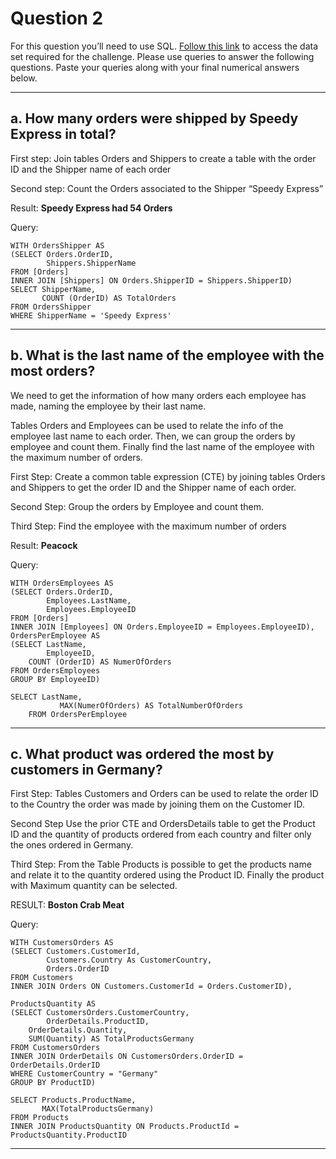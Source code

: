 # Question 2

For this question you’ll need to use SQL. [Follow this
link](https://www.w3schools.com/SQL/TRYSQL.ASP?FILENAME=TRYSQL_SELECT_ALL)
to access the data set required for the challenge. Please use queries to
answer the following questions. Paste your queries along with your final
numerical answers below.

------------------------------------------------------------------------

## a. How many orders were shipped by Speedy Express in total?

First step: 
Join tables Orders and Shippers to create a table with the order ID and the Shipper name of each order

Second step:
Count the Orders associated to the Shipper “Speedy Express”

Result: **Speedy Express had 54 Orders**

Query:


	WITH OrdersShipper AS
	(SELECT Orders.OrderID,
	        Shippers.ShipperName
	FROM [Orders]
	INNER JOIN [Shippers] ON Orders.ShipperID = Shippers.ShipperID)
	SELECT ShipperName, 
	       COUNT (OrderID) AS TotalOrders
	FROM OrdersShipper
	WHERE ShipperName = 'Speedy Express'




------------------------------------------------------------------------

## b. What is the last name of the employee with the most orders?

We need to get the information of how many orders each employee has made, naming the employee by their last name.

Tables Orders and Employees can be used to relate the info of the employee last name to each order. Then, we can group the orders by employee and count them. Finally find the last name of the employee with the maximum number of orders.

First Step:
Create a common table expression (CTE) by joining tables Orders and Shippers to get the order ID and the Shipper name of each order.

Second Step:
Group the orders by Employee and count them.

Third Step:
Find the employee with the maximum number of orders

Result: **Peacock** 

Query:

	WITH OrdersEmployees AS
	(SELECT Orders.OrderID,
        	Employees.LastName,
        	Employees.EmployeeID
	FROM [Orders]
	INNER JOIN [Employees] ON Orders.EmployeeID = Employees.EmployeeID),
	OrdersPerEmployee AS
	(SELECT LastName,
	        EmployeeID,
    	COUNT (OrderID) AS NumerOfOrders
	FROM OrdersEmployees
	GROUP BY EmployeeID)
    	
	SELECT LastName,
    	       MAX(NumerOfOrders) AS TotalNumberOfOrders
    	FROM OrdersPerEmployee

------------------------------------------------------------------------

## c. What product was ordered the most by customers in Germany?

First Step:
Tables Customers and Orders can be used to relate the order ID to the Country the order was made by joining them on the Customer ID. 

Second Step
Use the prior CTE and OrdersDetails table to get the Product ID and the quantity of products ordered from each country and filter only the ones ordered in Germany.

Third Step:
From the Table Products is possible to get the products name and relate it to the quantity ordered using the Product ID. Finally the product with Maximum quantity can be selected.

RESULT:  **Boston Crab Meat**

Query:


	WITH CustomersOrders AS
	(SELECT Customers.CustomerId,
    		Customers.Country As CustomerCountry,
      		Orders.OrderID
	FROM Customers
	INNER JOIN Orders ON Customers.CustomerId = Orders.CustomerID),
    
	ProductsQuantity AS
	(SELECT CustomersOrders.CustomerCountry,
	        OrderDetails.ProductID,
       	OrderDetails.Quantity,
       	SUM(Quantity) AS TotalProductsGermany
	FROM CustomersOrders
	INNER JOIN OrderDetails ON CustomersOrders.OrderID = OrderDetails.OrderID
	WHERE CustomerCountry = "Germany"
	GROUP BY ProductID)
        
	SELECT Products.ProductName,
	       MAX(TotalProductsGermany)
	FROM Products
	INNER JOIN ProductsQuantity ON Products.ProductId = ProductsQuantity.ProductID






------------------------------------------------------------------------
